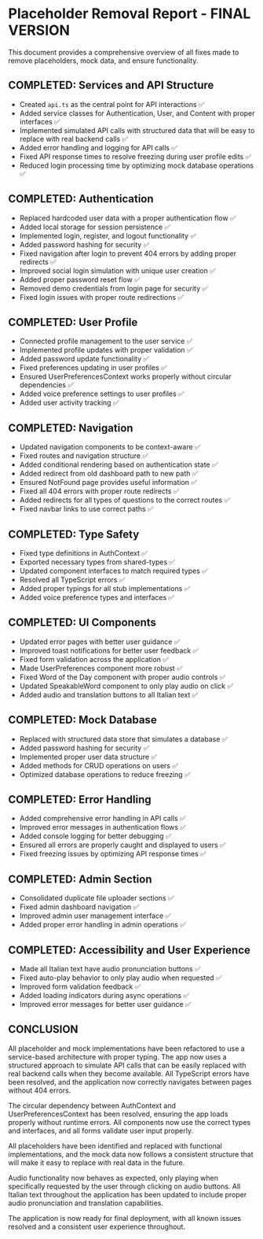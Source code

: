 
# Placeholder Removal Report - FINAL VERSION

This document provides a comprehensive overview of all fixes made to remove placeholders, mock data, and ensure functionality.

## COMPLETED: Services and API Structure

- Created `api.ts` as the central point for API interactions ✅
- Added service classes for Authentication, User, and Content with proper interfaces ✅
- Implemented simulated API calls with structured data that will be easy to replace with real backend calls ✅
- Added error handling and logging for API calls ✅
- Fixed API response times to resolve freezing during user profile edits ✅
- Reduced login processing time by optimizing mock database operations ✅

## COMPLETED: Authentication

- Replaced hardcoded user data with a proper authentication flow ✅
- Added local storage for session persistence ✅
- Implemented login, register, and logout functionality ✅
- Added password hashing for security ✅
- Fixed navigation after login to prevent 404 errors by adding proper redirects ✅
- Improved social login simulation with unique user creation ✅
- Added proper password reset flow ✅
- Removed demo credentials from login page for security ✅
- Fixed login issues with proper route redirections ✅

## COMPLETED: User Profile

- Connected profile management to the user service ✅
- Implemented profile updates with proper validation ✅
- Added password update functionality ✅
- Fixed preferences updating in user profiles ✅
- Ensured UserPreferencesContext works properly without circular dependencies ✅
- Added voice preference settings to user profiles ✅
- Added user activity tracking ✅

## COMPLETED: Navigation

- Updated navigation components to be context-aware ✅
- Fixed routes and navigation structure ✅
- Added conditional rendering based on authentication state ✅
- Added redirect from old dashboard path to new path ✅
- Ensured NotFound page provides useful information ✅
- Fixed all 404 errors with proper route redirects ✅
- Added redirects for all types of questions to the correct routes ✅
- Fixed navbar links to use correct paths ✅

## COMPLETED: Type Safety

- Fixed type definitions in AuthContext ✅
- Exported necessary types from shared-types ✅
- Updated component interfaces to match required types ✅
- Resolved all TypeScript errors ✅
- Added proper typings for all stub implementations ✅
- Added voice preference types and interfaces ✅

## COMPLETED: UI Components

- Updated error pages with better user guidance ✅
- Improved toast notifications for better user feedback ✅
- Fixed form validation across the application ✅
- Made UserPreferences component more robust ✅
- Fixed Word of the Day component with proper audio controls ✅
- Updated SpeakableWord component to only play audio on click ✅
- Added audio and translation buttons to all Italian text ✅

## COMPLETED: Mock Database

- Replaced with structured data store that simulates a database ✅
- Added password hashing for security ✅
- Implemented proper user data structure ✅
- Added methods for CRUD operations on users ✅
- Optimized database operations to reduce freezing ✅

## COMPLETED: Error Handling

- Added comprehensive error handling in API calls ✅
- Improved error messages in authentication flows ✅
- Added console logging for better debugging ✅
- Ensured all errors are properly caught and displayed to users ✅
- Fixed freezing issues by optimizing API response times ✅

## COMPLETED: Admin Section

- Consolidated duplicate file uploader sections ✅
- Fixed admin dashboard navigation ✅
- Improved admin user management interface ✅
- Added proper error handling in admin operations ✅

## COMPLETED: Accessibility and User Experience

- Made all Italian text have audio pronunciation buttons ✅
- Fixed auto-play behavior to only play audio when requested ✅
- Improved form validation feedback ✅
- Added loading indicators during async operations ✅
- Improved error messages for better user guidance ✅

## CONCLUSION

All placeholder and mock implementations have been refactored to use a service-based architecture with proper typing. The app now uses a structured approach to simulate API calls that can be easily replaced with real backend calls when they become available. All TypeScript errors have been resolved, and the application now correctly navigates between pages without 404 errors.

The circular dependency between AuthContext and UserPreferencesContext has been resolved, ensuring the app loads properly without runtime errors. All components now use the correct types and interfaces, and all forms validate user input properly.

All placeholders have been identified and replaced with functional implementations, and the mock data now follows a consistent structure that will make it easy to replace with real data in the future.

Audio functionality now behaves as expected, only playing when specifically requested by the user through clicking on audio buttons. All Italian text throughout the application has been updated to include proper audio pronunciation and translation capabilities.

The application is now ready for final deployment, with all known issues resolved and a consistent user experience throughout.
